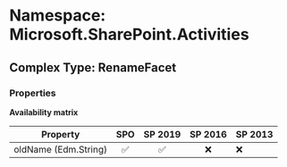 # Namespace: Microsoft.SharePoint.Activities

## Complex Type: RenameFacet

### Properties

**Availability matrix**

Property | SPO | SP 2019 | SP 2016 | SP 2013
----------|:---:|:-------:|:-------:|:-------
oldName (Edm.String) | ✅ | ✅ | ❌ | ❌
